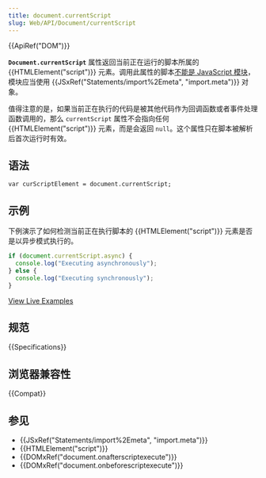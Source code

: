 ```yaml
---
title: document.currentScript
slug: Web/API/Document/currentScript
---
```


{{ApiRef("DOM")}}

**`Document.currentScript`** 属性返回当前正在运行的脚本所属的 {{HTMLElement("script")}} 元素。调用此属性的脚本[不能是 JavaScript 模块](https://github.com/whatwg/html/issues/997)，模块应当使用 {{JSxRef("Statements/import%2Emeta", "import.meta")}} 对象。

值得注意的是，如果当前正在执行的代码是被其他代码作为回调函数或者事件处理函数调用的，那么 `currentScript` 属性不会指向任何 {{HTMLElement("script")}} 元素，而是会返回 `null`。这个属性只在脚本被解析后首次运行时有效。

## 语法

```plain
var curScriptElement = document.currentScript;
```

## 示例

下例演示了如何检测当前正在执行脚本的 {{HTMLElement("script")}} 元素是否是以异步模式执行的。

```js
if (document.currentScript.async) {
  console.log("Executing asynchronously");
} else {
  console.log("Executing synchronously");
}
```

[View Live Examples](/samples/html/currentScript.html)

## 规范

{{Specifications}}

## 浏览器兼容性

{{Compat}}

## 参见

- {{JSxRef("Statements/import%2Emeta", "import.meta")}}
- {{HTMLElement("script")}}
- {{DOMxRef("document.onafterscriptexecute")}}
- {{DOMxRef("document.onbeforescriptexecute")}}
